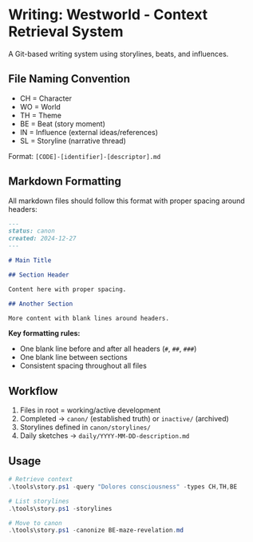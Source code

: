 # Writing: Westworld - Context Retrieval System

A Git-based writing system using storylines, beats, and influences.

## File Naming Convention

- CH = Character
- WO = World
- TH = Theme  
- BE = Beat (story moment)
- IN = Influence (external ideas/references)
- SL = Storyline (narrative thread)

Format: `[CODE]-[identifier]-[descriptor].md`

## Markdown Formatting

All markdown files should follow this format with proper spacing around headers:

```markdown
---
status: canon
created: 2024-12-27
---

# Main Title

## Section Header

Content here with proper spacing.

## Another Section

More content with blank lines around headers.
```

**Key formatting rules:**
- One blank line before and after all headers (`#`, `##`, `###`)
- One blank line between sections
- Consistent spacing throughout all files

## Workflow

1. Files in root = working/active development
2. Completed → `canon/` (established truth) or `inactive/` (archived)
3. Storylines defined in `canon/storylines/`
4. Daily sketches → `daily/YYYY-MM-DD-description.md`

## Usage

```powershell
# Retrieve context
.\tools\story.ps1 -query "Dolores consciousness" -types CH,TH,BE

# List storylines
.\tools\story.ps1 -storylines

# Move to canon
.\tools\story.ps1 -canonize BE-maze-revelation.md
```
